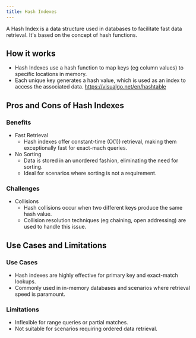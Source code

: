 ```yaml
---
title: Hash Indexes
---
```


 A Hash Index is a data structure used in databases to facilitate fast data retrieval. It's based on the concept of hash functions.

## How it works
- Hash Indexes use a hash function to map keys (eg column values) to specific locations in memory.
- Each unique key generates a hash value, which is used as an index to access the associated data.
https://visualgo.net/en/hashtable


## Pros and Cons of Hash Indexes
### Benefits
- Fast Retrieval
	- Hash indexes offer constant-time (O(1)) retrieval, making them exceptionally fast for exact-mach queries.
- No Sorting
	- Data is stored in an unordered fashion, eliminating the need for sorting.
	- Ideal for scenarios where sorting is not a requirement.

### Challenges
- Collisions
	- Hash collisions occur when two different keys produce the same hash value.
	- Collision resolution techniques (eg chaining, open addressing) are used to handle this issue.

## Use Cases and Limitations
### Use Cases
- Hash indexes are highly effective for primary key and exact-match lookups.
- Commonly used in in-memory databases and scenarios where retrieval speed is paramount.
### Limitations
- Inflexible for range queries or partial matches.
- Not suitable for scenarios requiring ordered data retrieval.